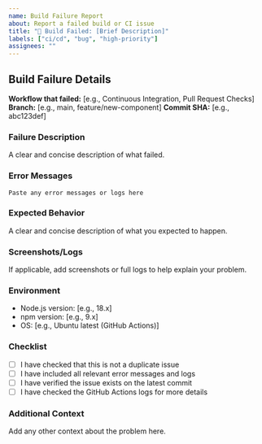 ```yaml
---
name: Build Failure Report
about: Report a failed build or CI issue
title: "🚨 Build Failed: [Brief Description]"
labels: ["ci/cd", "bug", "high-priority"]
assignees: ""
---
```


## Build Failure Details

**Workflow that failed:** [e.g., Continuous Integration, Pull Request Checks]
**Branch:** [e.g., main, feature/new-component]
**Commit SHA:** [e.g., abc123def]

### Failure Description

A clear and concise description of what failed.

### Error Messages

```
Paste any error messages or logs here
```

### Expected Behavior

A clear and concise description of what you expected to happen.

### Screenshots/Logs

If applicable, add screenshots or full logs to help explain your problem.

### Environment

- Node.js version: [e.g., 18.x]
- npm version: [e.g., 9.x]
- OS: [e.g., Ubuntu latest (GitHub Actions)]

### Checklist

- [ ] I have checked that this is not a duplicate issue
- [ ] I have included all relevant error messages and logs
- [ ] I have verified the issue exists on the latest commit
- [ ] I have checked the GitHub Actions logs for more details

### Additional Context

Add any other context about the problem here.
